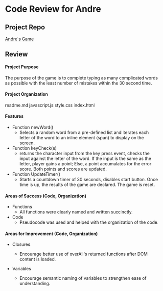 # Code Review for Andre

## Project Repo

[Andre's Game](https://cycopter12.github.io/wdi-project-1-cycopter12/)

## Review

#### Project Purpose

The purpose of the game is to complete typing as many complicated words as possible with the least number of mistakes within the 30 second time.

#### Project Organization
readme.md
javascript.js
style.css
index.html
#### Features

* Function newWord()
  * Selects a random word from a pre-defined list and iterates each letter of the word to an inline element (span) to display on the screen.
* Function keyCheck(e)
  * returns the character input from the key press event, checks the input against the letter of the word. If the input is the same as the letter, player gains a point; Else, a point accumulates for the error score. Both points and scores are updated.
* Function UpdateTimer()
  * Starts a countdown timer of 30 seconds, disables start button. Once time is up, the results of the game are declared. The game is reset.

#### Areas of Success (Code, Organization)

* Functions
  * All functions were clearly named and written succinctly.
* Code
  * Pseudocode was used and helped with the organization of the code.

#### Areas for Improvement (Code, Organization)

* Closures
  * Encourage better use of overAll's returned functions after DOM content is loaded.

* Variables
  * Encourage semantic naming of variables to strengthen ease of understanding.
